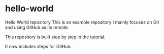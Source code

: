 # hello-world
Hello World repository
This is an example repository 
I mainly focuses on Git and using GitHub as its remote.

This repository is built step by step in the tutorial.

It now includes steps for GitHub.
